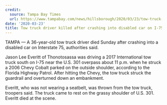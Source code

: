 ```yaml
---
credit:
  source: Tampa Bay Times
  url: https://www.tampabay.com/news/hillsborough/2020/03/23/tow-truck-driver-killed-after-crashing-into-disabled-car-on-i-75-in-tampa-trooper-say/
date: '2020-03-23'
title: Tow truck driver killed after crashing into disabled car on I-75 in Tampa, troopers say
---
```

TAMPA — A 36-year-old tow truck driver died Sunday after crashing into a disabled car on Interstate 75, authorities said.

Jason Lee Everitt of Thonotosassa was driving a 2017 International tow truck south on I-75 near the U.S. 301 overpass about 11 p.m. when he struck a 2006 Chevy Cobalt parked on the outside shoulder, according to the Florida Highway Patrol. After hitting the Chevy, the tow truck struck the guardrail and overturned down an embankment.

Everitt, who was not wearing a seatbelt, was thrown from the tow truck, troopers said. The truck came to rest on the grassy shoulder of U.S. 301. Everitt died at the scene.
